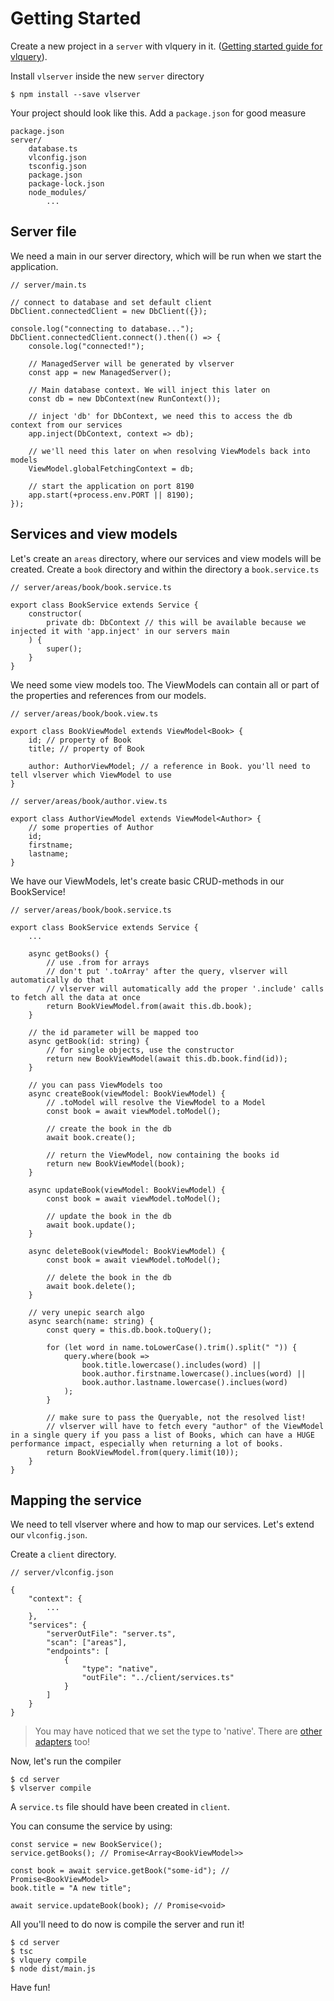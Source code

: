 # Getting Started
Create a new project in a `server` with vlquery in it. ([Getting started guide for vlquery](https://github.com/vlvtin/vlquery/blob/master/doc/getting-started.md)).

Install `vlserver` inside the new `server` directory
```
$ npm install --save vlserver
```

Your project should look like this. Add a `package.json` for good measure
```
package.json
server/
	database.ts
	vlconfig.json
	tsconfig.json
	package.json
	package-lock.json
	node_modules/
		...
```

## Server file
We need a main in our server directory, which will be run when we start the application.

```
// server/main.ts

// connect to database and set default client
DbClient.connectedClient = new DbClient({});

console.log("connecting to database...");
DbClient.connectedClient.connect().then(() => {
	console.log("connected!");

	// ManagedServer will be generated by vlserver
	const app = new ManagedServer();

	// Main database context. We will inject this later on
	const db = new DbContext(new RunContext());

	// inject 'db' for DbContext, we need this to access the db context from our services
	app.inject(DbContext, context => db);

	// we'll need this later on when resolving ViewModels back into models
	ViewModel.globalFetchingContext = db;

	// start the application on port 8190
	app.start(+process.env.PORT || 8190);
});
```

## Services and view models
Let's create an `areas` directory, where our services and view models will be created. Create a `book` directory and within the directory a `book.service.ts`

```
// server/areas/book/book.service.ts

export class BookService extends Service {
	constructor(
		private db: DbContext // this will be available because we injected it with 'app.inject' in our servers main
	) {
		super();
	}
}
```

We need some view models too. The ViewModels can contain all or part of the properties and references from our models.
```
// server/areas/book/book.view.ts

export class BookViewModel extends ViewModel<Book> {
	id; // property of Book
	title; // property of Book

	author: AuthorViewModel; // a reference in Book. you'll need to tell vlserver which ViewModel to use
}
```

```
// server/areas/book/author.view.ts

export class AuthorViewModel extends ViewModel<Author> {
	// some properties of Author
	id;
	firstname;
	lastname;
}
```

We have our ViewModels, let's create basic CRUD-methods in our BookService!
```
// server/areas/book/book.service.ts

export class BookService extends Service {
	...

	async getBooks() {
		// use .from for arrays
		// don't put '.toArray' after the query, vlserver will automatically do that
		// vlserver will automatically add the proper '.include' calls to fetch all the data at once
		return BookViewModel.from(await this.db.book);
	}

	// the id parameter will be mapped too
	async getBook(id: string) {
		// for single objects, use the constructor
		return new BookViewModel(await this.db.book.find(id));
	}

	// you can pass ViewModels too
	async createBook(viewModel: BookViewModel) {
		// .toModel will resolve the ViewModel to a Model
		const book = await viewModel.toModel();

		// create the book in the db
		await book.create();

		// return the ViewModel, now containing the books id
		return new BookViewModel(book);
	}

	async updateBook(viewModel: BookViewModel) {
		const book = await viewModel.toModel();

		// update the book in the db
		await book.update();
	}

	async deleteBook(viewModel: BookViewModel) {
		const book = await viewModel.toModel();

		// delete the book in the db
		await book.delete();
	}

	// very unepic search algo
	async search(name: string) {
		const query = this.db.book.toQuery();

		for (let word in name.toLowerCase().trim().split(" ")) {
			query.where(book => 
				book.title.lowercase().includes(word) || 
				book.author.firstname.lowercase().inclues(word) ||
				book.author.lastname.lowercase().inclues(word)
			);
		}

		// make sure to pass the Queryable, not the resolved list!
		// vlserver will have to fetch every "author" of the ViewModel in a single query if you pass a list of Books, which can have a HUGE performance impact, especially when returning a lot of books.
		return BookViewModel.from(query.limit(10));
	}
}
```

## Mapping the service
We need to tell vlserver where and how to map our services. Let's extend our `vlconfig.json`.

Create a `client` directory.

```
// server/vlconfig.json

{
	"context": {
		...
	},
	"services": {
		"serverOutFile": "server.ts",
		"scan": ["areas"],
		"endpoints": [
			{
				"type": "native",
				"outFile": "../client/services.ts"
			}
		]
	}
}
```

> You may have noticed that we set the type to 'native'. There are [other adapters](adapters.md) too!

Now, let's run the compiler
```
$ cd server
$ vlserver compile
```

A `service.ts` file should have been created in `client`.

You can consume the service by using:
```
const service = new BookService();
service.getBooks(); // Promise<Array<BookViewModel>>

const book = await service.getBook("some-id"); // Promise<BookViewModel>
book.title = "A new title";

await service.updateBook(book); // Promise<void>
```

All you'll need to do now is compile the server and run it!
```
$ cd server
$ tsc
$ vlquery compile
$ node dist/main.js
```

Have fun!